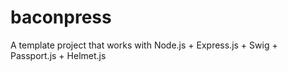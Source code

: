 baconpress
==========

A template project that works with Node.js + Express.js + Swig + Passport.js + Helmet.js
